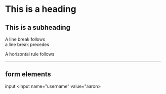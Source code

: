 <h1> This is a heading </h1>
<h2> This is a subheading </h2>

A line break follows<br/>a line break precedes

A horizontal rule follows<hr/>

form elements
-------------
input
<input name="username" value="aaron>
                              
